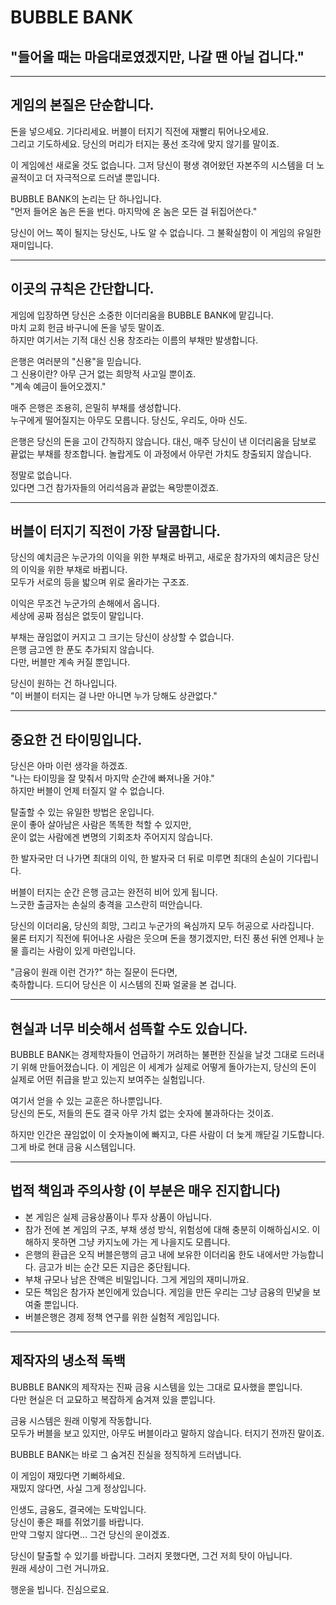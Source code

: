 # BUBBLE BANK

## "들어올 때는 마음대로였겠지만, 나갈 땐 아닐 겁니다."

---

## 게임의 본질은 단순합니다.

돈을 넣으세요. 기다리세요. 버블이 터지기 직전에 재빨리 튀어나오세요.  
그리고 기도하세요. 당신의 머리가 터지는 풍선 조각에 맞지 않기를 말이죠.

이 게임에선 새로울 것도 없습니다. 그저 당신이 평생 겪어왔던 자본주의 시스템을 더 노골적이고 더 자극적으로 드러낼 뿐입니다. 

BUBBLE BANK의 논리는 단 하나입니다.  
"먼저 들어온 놈은 돈을 번다. 마지막에 온 놈은 모든 걸 뒤집어쓴다."

당신이 어느 쪽이 될지는 당신도, 나도 알 수 없습니다. 그 불확실함이 이 게임의 유일한 재미입니다.

---

## 이곳의 규칙은 간단합니다.

게임에 입장하면 당신은 소중한 이더리움을 BUBBLE BANK에 맡깁니다.  
마치 교회 헌금 바구니에 돈을 넣듯 말이죠.  
하지만 여기서는 기적 대신 신용 창조라는 이름의 부채만 발생합니다.

은행은 여러분의 "신용"을 믿습니다.  
그 신용이란? 아무 근거 없는 희망적 사고일 뿐이죠.  
"계속 예금이 들어오겠지."

매주 은행은 조용히, 은밀히 부채를 생성합니다.  
누구에게 떨어질지는 아무도 모릅니다. 당신도, 우리도, 아마 신도.

은행은 당신의 돈을 고이 간직하지 않습니다. 대신, 매주 당신이 낸 이더리움을 담보로 끝없는 부채를 창조합니다. 놀랍게도 이 과정에서 아무런 가치도 창출되지 않습니다.

정말로 없습니다.  
있다면 그건 참가자들의 어리석음과 끝없는 욕망뿐이겠죠.

---

## 버블이 터지기 직전이 가장 달콤합니다.

당신의 예치금은 누군가의 이익을 위한 부채로 바뀌고, 새로운 참가자의 예치금은 당신의 이익을 위한 부채로 바뀝니다.  
모두가 서로의 등을 밟으며 위로 올라가는 구조죠.

이익은 무조건 누군가의 손해에서 옵니다.  
세상에 공짜 점심은 없듯이 말입니다.

부채는 끊임없이 커지고 그 크기는 당신이 상상할 수 없습니다.  
은행 금고엔 한 푼도 추가되지 않습니다.  
다만, 버블만 계속 커질 뿐입니다.

당신이 원하는 건 하나입니다.  
"이 버블이 터지는 걸 나만 아니면 누가 당해도 상관없다."

---

## 중요한 건 타이밍입니다.

당신은 아마 이런 생각을 하겠죠.  
"나는 타이밍을 잘 맞춰서 마지막 순간에 빠져나올 거야."  
하지만 버블이 언제 터질지 알 수 없습니다.

탈출할 수 있는 유일한 방법은 운입니다.  
운이 좋아 살아남은 사람은 똑똑한 척할 수 있지만,  
운이 없는 사람에겐 변명의 기회조차 주어지지 않습니다.

한 발자국만 더 나가면 최대의 이익, 한 발자국 더 뒤로 미루면 최대의 손실이 기다립니다.

버블이 터지는 순간 은행 금고는 완전히 비어 있게 됩니다.  
느긋한 출금자는 손실의 충격을 고스란히 떠안습니다.

당신의 이더리움, 당신의 희망, 그리고 누군가의 욕심까지 모두 허공으로 사라집니다.  
물론 터지기 직전에 튀어나온 사람은 웃으며 돈을 챙기겠지만, 터진 풍선 뒤엔 언제나 눈물 흘리는 사람이 있게 마련입니다.

"금융이 원래 이런 건가?" 하는 질문이 든다면,  
축하합니다. 드디어 당신은 이 시스템의 진짜 얼굴을 본 겁니다.

---

## 현실과 너무 비슷해서 섬뜩할 수도 있습니다.

BUBBLE BANK는 경제학자들이 언급하기 꺼려하는 불편한 진실을 날것 그대로 드러내기 위해 만들어졌습니다. 이 게임은 이 세계가 실제로 어떻게 돌아가는지, 당신의 돈이 실제로 어떤 취급을 받고 있는지 보여주는 실험입니다.

여기서 얻을 수 있는 교훈은 하나뿐입니다.  
당신의 돈도, 저들의 돈도 결국 아무 가치 없는 숫자에 불과하다는 것이죠.

하지만 인간은 끊임없이 이 숫자놀이에 빠지고, 다른 사람이 더 늦게 깨닫길 기도합니다. 그게 바로 현대 금융 시스템입니다.

---

## 법적 책임과 주의사항 (이 부분은 매우 진지합니다)

- 본 게임은 실제 금융상품이나 투자 상품이 아닙니다.
- 참가 전에 본 게임의 구조, 부채 생성 방식, 위험성에 대해 충분히 이해하십시오. 이해하지 못하면 그냥 카지노에 가는 게 나을지도 모릅니다.
- 은행의 환급은 오직 버블은행의 금고 내에 보유한 이더리움 한도 내에서만 가능합니다. 금고가 비는 순간 모든 지급은 중단됩니다.
- 부채 규모나 남은 잔액은 비밀입니다. 그게 게임의 재미니까요.
- 모든 책임은 참가자 본인에게 있습니다. 게임을 만든 우리는 그냥 금융의 민낯을 보여줄 뿐입니다.
- 버블은행은 경제 정책 연구를 위한 실험적 게임입니다.

---

## 제작자의 냉소적 독백

BUBBLE BANK의 제작자는 진짜 금융 시스템을 있는 그대로 묘사했을 뿐입니다.  
다만 현실은 더 교묘하고 복잡하게 숨겨져 있을 뿐입니다.

금융 시스템은 원래 이렇게 작동합니다.  
모두가 버블을 보고 있지만, 아무도 버블이라고 말하지 않습니다. 터지기 전까진 말이죠.

BUBBLE BANK는 바로 그 숨겨진 진실을 정직하게 드러냅니다.

이 게임이 재밌다면 기뻐하세요.  
재밌지 않다면, 사실 그게 정상입니다.

인생도, 금융도, 결국에는 도박입니다.  
당신이 좋은 패를 쥐었기를 바랍니다.  
만약 그렇지 않다면… 그건 당신의 운이겠죠.

당신이 탈출할 수 있기를 바랍니다. 그러지 못했다면, 그건 저희 탓이 아닙니다.  
원래 세상이 그런 거니까요.

행운을 빕니다. 진심으로요.
